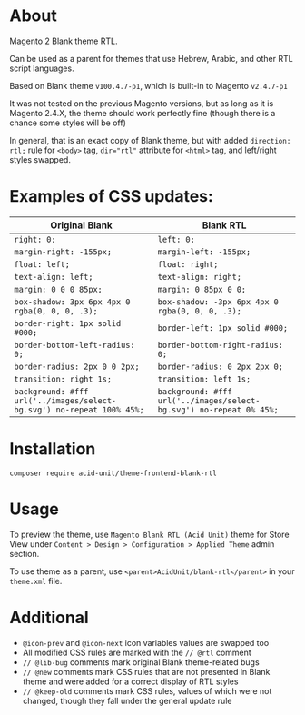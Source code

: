 # About

Magento 2 Blank theme RTL.

Can be used as a parent for themes that use Hebrew, Arabic, and other RTL script languages.

Based on Blank theme `v100.4.7-p1`, which is built-in to Magento `v2.4.7-p1`

It was not tested on the previous Magento versions, but as long as it is Magento 2.4.X,
the theme should work perfectly fine (though there is a chance some styles will be off)

In general, that is an exact copy of Blank theme, but with added `direction: rtl;` rule
for `<body>` tag, `dir="rtl"` attribute for `<html>` tag, and left/right styles swapped.

# Examples of CSS updates:

| Original Blank                                                        | Blank RTL                                                           |
|-----------------------------------------------------------------------|---------------------------------------------------------------------|
| `right: 0;`                                                           | `left: 0;`                                                          |
| `margin-right: -155px;`                                               | `margin-left: -155px;`                                              |
| `float: left;`                                                        | `float: right;`                                                     |
| `text-align: left;`                                                   | `text-align: right;`                                                |
| `margin: 0 0 0 85px;`                                                 | `margin: 0 85px 0 0;`                                               |
| `box-shadow: 3px 6px 4px 0 rgba(0, 0, 0, .3);`                        | `box-shadow: -3px 6px 4px 0 rgba(0, 0, 0, .3);`                     |
| `border-right: 1px solid #000;`                                       | `border-left: 1px solid #000;`                                      |
| `border-bottom-left-radius: 0;`                                       | `border-bottom-right-radius: 0;`                                    |
| `border-radius: 2px 0 0 2px;`                                         | `border-radius: 0 2px 2px 0;`                                       |
| `transition: right 1s;`                                               | `transition: left 1s;`                                              |
| `background: #fff url('../images/select-bg.svg') no-repeat 100% 45%;` | `background: #fff url('../images/select-bg.svg') no-repeat 0% 45%;` |

# Installation

`composer require acid-unit/theme-frontend-blank-rtl`

# Usage

To preview the theme, use `Magento Blank RTL (Acid Unit)` theme for Store View under
`Content > Design > Configuration > Applied Theme` admin section.

To use theme as a parent, use `<parent>AcidUnit/blank-rtl</parent>` in your `theme.xml` file.

# Additional

- `@icon-prev` and `@icon-next` icon variables values are swapped too
- All modified CSS rules are marked with the `// @rtl` comment
- `// @lib-bug` comments mark original Blank theme-related bugs
- `// @new` comments mark CSS rules that are not presented in Blank theme and were added for a correct display of RTL
  styles
- `// @keep-old` comments mark CSS rules, values of which were not changed, though they fall under the general update
  rule
